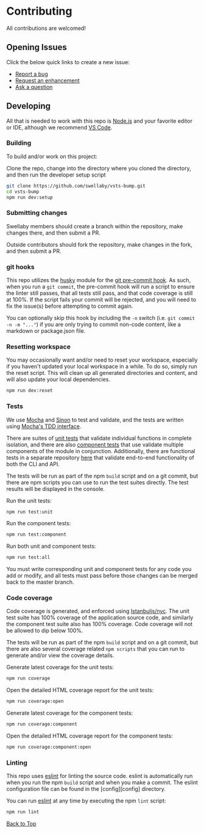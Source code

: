 # Contributing
All contributions are welcomed!

## Opening Issues
Click the below quick links to create a new issue:

- [Report a bug][create-bug-url]
- [Request an enhancement][create-enhancement-url]
- [Ask a question][create-question-url]

## Developing
All that is needed to work with this repo is [Node.js][nodejs-url] and your favorite editor or IDE, although we recommend [VS Code][vscode-url].

### Building
To build and/or work on this project:

Clone the repo, change into the directory where you cloned the directory, and then run the developer setup script
```sh     
git clone https://github.com/swellaby/vsts-bump.git
cd vsts-bump 
npm run dev:setup
```

### Submitting changes
Swellaby members should create a branch within the repository, make changes there, and then submit a PR. 

Outside contributors should fork the repository, make changes in the fork, and then submit a PR.

### git hooks
This repo utilizes the [husky][husky-url] module for the [git pre-commit hook][git-hook-url]. As such, when you run a `git commit`, the pre-commit hook will run a script to ensure the linter still passes, that all tests still pass, and that code coverage is still at 100%. If the script fails your commit will be rejected, and you will need to fix the issue(s) before attempting to commit again.  

You can optionally skip this hook by including the `-n` switch (i.e. `git commit -n -m "..."`) if you are only trying to commit non-code content, like a markdown or package.json file.

### Resetting workspace
You may occasionally want and/or need to reset your workspace, especially if you haven't updated your local workspace in a while. To do so, simply run the reset script. This will clean up all generated directories and content, and will also update your local dependencies.

```sh
npm run dev:reset
```

### Tests
We use [Mocha][mocha-url] and [Sinon][sinon-url] to test and validate, and the tests are written using [Mocha's TDD interface][mocha-tdd-url].  

There are suites of [unit tests][unit-test] that validate individual functions in complete isolation, and there are also [component tests][comp-test] that use validate multiple components of the module in conjunction. Additionally, there are functional tests in a separate repository [here][functional-tests] that validate end-to-end functionality of both the CLI and API.

The tests will be run as part of the npm `build` script and on a git commit, but there are npm scripts you can use to run the test suites directly. The test results will be displayed in the console.

Run the unit tests:
```sh
npm run test:unit
```  

Run the component tests:
```sh
npm run test:component
```

Run both unit and component tests:
```sh
npm run test:all
```

You must write corresponding unit and component tests for any code you add or modify, and all tests must pass before those changes can be merged back to the master branch.

### Code coverage
Code coverage is generated, and enforced using [Istanbuljs/nyc][nyc-url]. The unit test suite has 100% coverage of the application source code, and similarly the component test suite also has 100% coverage. Code coverage will not be allowed to dip below 100%.

The tests will be run as part of the npm `build` script and on a git commit, but there are also several coverage related `npm scripts` that you can run to generate and/or view the coverage details.  

Generate latest coverage for the unit tests:
```sh
npm run coverage
```  

Open the detailed HTML coverage report for the unit tests:
```sh
npm run coverage:open
```

Generate latest coverage for the component tests:
```sh
npm run coverage:component
```  

Open the detailed HTML coverage report for the component tests:
```sh
npm run coverage:component:open
```

### Linting
This repo uses [eslint][eslint-url] for linting the source code. eslint is automatically run when you run the npm `build` script and when you make a commit. The eslint configuration file can be found in the [config][config] directory.

You can run [eslint][eslint-url] at any time by executing the npm `lint` script:

```sh
npm run lint
```  

 [Back to Top][top]

[create-bug-url]: https://github.com/swellaby/vsts-bump/issues/new?template=BUG_TEMPLATE.md&labels=bug,unreviewed&title=Bug:%20
[create-question-url]: https://github.com/swellaby/vsts-bump/issues/new?template=QUESTION_TEMPLATE.md&labels=question,unreviewed&title=Q:%20
[create-enhancement-url]: https://github.com/swellaby/vsts-bump/issues/new?template=ENHANCEMENT_TEMPLATE.md&labels=enhancement,unreviewed
[nodejs-url]:https://nodejs.org/en/download/
[vscode-url]: https://code.visualstudio.com/
[husky-url]: https://www.npmjs.com/package/husky
[git-hook-url]: https://git-scm.com/docs/githooks#_pre_commit
[eslint-url]: https://eslint.org/
[mocha-url]: https://mochajs.org/
[mocha-tdd-url]: https://mochajs.org/#tdd
[sinon-url]: sinonjs.org/
[nyc-url]: https://istanbul.js.org/
[unit-test]: ../test/unit/
[comp-test]: ../test/component/
[top]: CONTRIBUTING.md#contributing
[functional-tests]: https://github.com/swellaby/vsts-bump-tests
